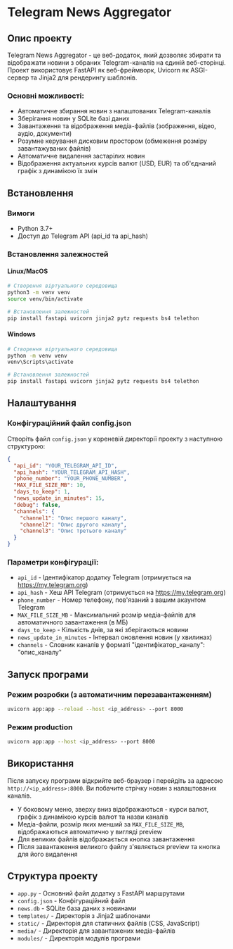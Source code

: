 # Telegram News Aggregator

## Опис проекту

Telegram News Aggregator - це веб-додаток, який дозволяє збирати та відображати новини з обраних Telegram-каналів на єдиній веб-сторінці. Проект використовує FastAPI як веб-фреймворк, Uvicorn як ASGI-сервер та Jinja2 для рендерингу шаблонів.

### Основні можливості:
- Автоматичне збирання новин з налаштованих Telegram-каналів
- Зберігання новин у SQLite базі даних
- Завантаження та відображення медіа-файлів (зображення, відео, аудіо, документи)
- Розумне керування дисковим простором (обмеження розміру завантажуваних файлів)
- Автоматичне видалення застарілих новин
- Відображення актуальних курсів валют (USD, EUR) та об'єднаний графік з динамікою їх змін

## Встановлення

### Вимоги
- Python 3.7+
- Доступ до Telegram API (api_id та api_hash)

### Встановлення залежностей

#### Linux/MacOS
```bash
# Створення віртуального середовища
python3 -m venv venv
source venv/bin/activate

# Встановлення залежностей
pip install fastapi uvicorn jinja2 pytz requests bs4 telethon
```

#### Windows
```bash
# Створення віртуального середовища
python -m venv venv
venv\Scripts\activate

# Встановлення залежностей
pip install fastapi uvicorn jinja2 pytz requests bs4 telethon
```

## Налаштування

### Конфігураційний файл config.json

Створіть файл `config.json` у кореневій директорії проекту з наступною структурою:

```json
{
  "api_id": "YOUR_TELEGRAM_API_ID",
  "api_hash": "YOUR_TELEGRAM_API_HASH",
  "phone_number": "YOUR_PHONE_NUMBER",
  "MAX_FILE_SIZE_MB": 10,
  "days_to_keep": 1,
  "news_update_in_minutes": 15,
  "debug": false,
  "channels": {
    "channel1": "Опис першого каналу",
    "channel2": "Опис другого каналу",
    "channel3": "Опис третього каналу"
  }
}
```

### Параметри конфігурації:
- `api_id` - Ідентифікатор додатку Telegram (отримується на https://my.telegram.org)
- `api_hash` - Хеш API Telegram (отримується на https://my.telegram.org)
- `phone_number` - Номер телефону, пов'язаний з вашим акаунтом Telegram
- `MAX_FILE_SIZE_MB` - Максимальний розмір медіа-файлів для автоматичного завантаження (в МБ)
- `days_to_keep` - Кількість днів, за які зберігаються новини
- `news_update_in_minutes` - Інтервал оновлення новин (у хвилинах)
- `channels` - Словник каналів у форматі "ідентифікатор_каналу": "опис_каналу"

## Запуск програми

### Режим розробки (з автоматичним перезавантаженням)
```bash
uvicorn app:app --reload --host <ip_address> --port 8000
```

### Режим production
```bash
uvicorn app:app --host <ip_address> --port 8000
```

## Використання

Після запуску програми відкрийте веб-браузер і перейдіть за адресою `http://<ip_address>:8000`. Ви побачите стрічку новин з налаштованих каналів.

- У боковому меню, зверху вниз відображаються - курси валют, графік з динамікою курсів валют та назви каналів
- Медіа-файли, розмір яких менший за `MAX_FILE_SIZE_MB`, відображаються автоматично у вигляді preview
- Для великих файлів відображається кнопка завантаження
- Після завантаження великого файлу з'являється preview та кнопка для його видалення

## Структура проекту

- `app.py` - Основний файл додатку з FastAPI маршрутами
- `config.json` - Конфігураційний файл
- `news.db` - SQLite база даних з новинами
- `templates/` - Директорія з Jinja2 шаблонами
- `static/` - Директорія для статичних файлів (CSS, JavaScript)
- `media/` - Директорія для завантажених медіа-файлів
- `modules/` - Директорія модулів програми
